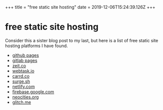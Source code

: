 +++
title = "free static site hosting"
date = 2019-12-06T15:24:39.126Z
+++
# free static site hosting

Consider this a sister blog post to my last, but here is a list of free static site hosting platforms I have found.

* [github pages](https://pages.github.com/)
* [gitlab pages](https://docs.gitlab.com/ee/user/project/pages/)
* [zeit.co](https://zeit.co/)
* [webtask.io](https://webtask.io/)
* [carrd.co](https://carrd.co/)
* [surge.sh](https://surge.sh/)
* [netlify.com](https://www.netlify.com/)
* [firebase.google.com](https://firebase.google.com/)
* [neocities.org](https://neocities.org)
* [glitch.me](https://glitch.com/)
